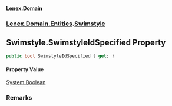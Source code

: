 #### [Lenex.Domain](index.md 'index')
### [Lenex.Domain.Entities](Lenex.Domain.Entities.md 'Lenex.Domain.Entities').[Swimstyle](Lenex.Domain.Entities.Swimstyle.md 'Lenex.Domain.Entities.Swimstyle')

## Swimstyle.SwimstyleIdSpecified Property

```csharp
public bool SwimstyleIdSpecified { get; }
```

#### Property Value
[System.Boolean](https://docs.microsoft.com/en-us/dotnet/api/System.Boolean 'System.Boolean')

### Remarks